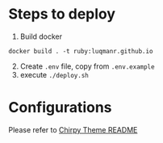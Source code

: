 # Steps to deploy
1. Build docker
```
docker build . -t ruby:luqmanr.github.io
```
2. Create `.env` file, copy from `.env.example`
3. execute `./deploy.sh`

# Configurations
Please refer to [Chirpy Theme README](./CHIRPY-README.md)